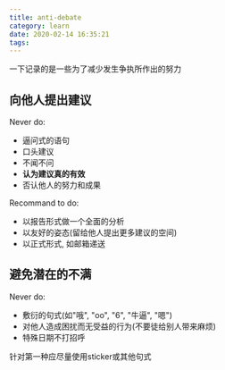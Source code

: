 ```yaml
---
title: anti-debate
category: learn
date: 2020-02-14 16:35:21
tags:
---
```


一下记录的是一些为了减少发生争执所作出的努力

<!-- more -->

## 向他人提出建议

Never do:

* 逼问式的语句
* 口头建议
* 不闻不问
* **认为建议真的有效**
* 否认他人的努力和成果

Recommand to do:

* 以报告形式做一个全面的分析
* 以友好的姿态(留给他人提出更多建议的空间)
* 以正式形式, 如邮箱递送

## 避免潜在的不满

Never do:

* 敷衍的句式(如"哦", "oo", "6", "牛逼", "嗯")
* 对他人造成困扰而无受益的行为(不要徒给别人带来麻烦)
* 特殊日期不打招呼

针对第一种应尽量使用sticker或其他句式
